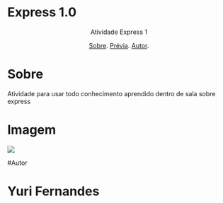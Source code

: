 # Express 1.0

<p align="center">Atividade Express 1</p>

<p align="center">
  <a href="#sobre">Sobre</a>.
  <a href="#imagem">Prévia</a>.
  <a href="#sobre">Autor</a>.
</p>

# Sobre
<p>Atividade para usar todo conhecimento aprendido dentro de sala sobre express</p>

# Imagem
<img src="https://i.imgur.com/DE61ped.png">

#Autor
<h1>Yuri Fernandes</h1>

